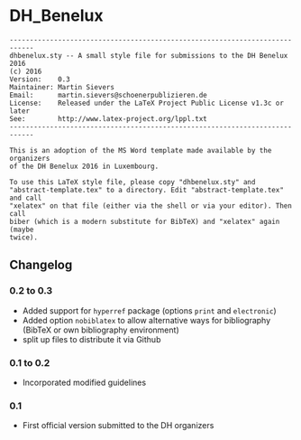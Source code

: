 # DH_Benelux
```
----------------------------------------------------------------------------
dhbenelux.sty -- A small style file for submissions to the DH Benelux 2016
(c) 2016
Version:    0.3
Maintainer: Martin Sievers
Email:      martin.sievers@schoenerpublizieren.de
License:    Released under the LaTeX Project Public License v1.3c or later
See:        http://www.latex-project.org/lppl.txt
----------------------------------------------------------------------------

This is an adoption of the MS Word template made available by the organizers 
of the DH Benelux 2016 in Luxembourg.

To use this LaTeX style file, please copy "dhbenelux.sty" and 
"abstract-template.tex" to a directory. Edit "abstract-template.tex" and call 
"xelatex" on that file (either via the shell or via your editor). Then call 
biber (which is a modern substitute for BibTeX) and "xelatex" again (maybe 
twice). 

```

## Changelog

### 0.2 to 0.3

* Added support for ``hyperref`` package (options ``print`` and ``electronic``)
* Added option ``nobiblatex`` to allow alternative ways for bibliography (BibTeX or own bibliography environment)
* split up files to distribute it via Github

### 0.1 to 0.2

* Incorporated modified guidelines

### 0.1

* First official version submitted to the DH organizers

